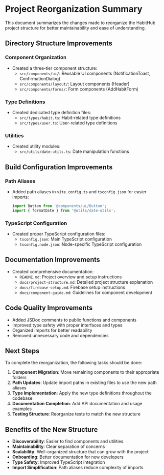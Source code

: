 # Project Reorganization Summary

This document summarizes the changes made to reorganize the HabitHub project structure for better maintainability and ease of understanding.

## Directory Structure Improvements

### Component Organization

- Created a three-tier component structure:
  - `src/components/ui/`: Reusable UI components (NotificationToast, ConfirmationDialog)
  - `src/components/layout/`: Layout components (Header)
  - `src/components/forms/`: Form components (AddHabitForm)

### Type Definitions

- Created dedicated type definition files:
  - `src/types/habit.ts`: Habit-related type definitions
  - `src/types/user.ts`: User-related type definitions

### Utilities

- Created utility modules:
  - `src/utils/date-utils.ts`: Date manipulation functions

## Build Configuration Improvements

### Path Aliases

- Added path aliases in `vite.config.ts` and `tsconfig.json` for easier imports:
  ```typescript
  import Button from '@components/ui/Button';
  import { formatDate } from '@utils/date-utils';
  ```

### TypeScript Configuration

- Created proper TypeScript configuration files:
  - `tsconfig.json`: Main TypeScript configuration
  - `tsconfig.node.json`: Node-specific TypeScript configuration

## Documentation Improvements

- Created comprehensive documentation:
  - `README.md`: Project overview and setup instructions
  - `docs/project-structure.md`: Detailed project structure explanation
  - `docs/firebase-setup.md`: Firebase setup instructions
  - `docs/component-guide.md`: Guidelines for component development

## Code Quality Improvements

- Added JSDoc comments to public functions and components
- Improved type safety with proper interfaces and types
- Organized imports for better readability
- Removed unnecessary code and dependencies

## Next Steps

To complete the reorganization, the following tasks should be done:

1. **Component Migration**: Move remaining components to their appropriate folders
2. **Path Updates**: Update import paths in existing files to use the new path aliases
3. **Type Implementation**: Apply the new type definitions throughout the codebase
4. **Documentation Completion**: Add API documentation and usage examples
5. **Testing Structure**: Reorganize tests to match the new structure

## Benefits of the New Structure

- **Discoverability**: Easier to find components and utilities
- **Maintainability**: Clear separation of concerns
- **Scalability**: Well-organized structure that can grow with the project
- **Onboarding**: Better documentation for new developers
- **Type Safety**: Improved TypeScript integration
- **Import Simplification**: Path aliases reduce complexity of imports 